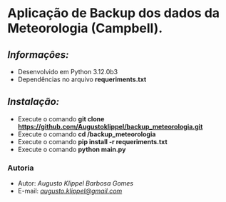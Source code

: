 # Aplicação de Backup dos dados da Meteorologia (Campbell).

## *Informaçôes:*
* Desenvolvido em Python 3.12.0b3
* Dependências no arquivo **requeriments.txt**

## *Instalação:*
* Execute o comando **git clone https://github.com/Augustoklippel/backup_meteorologia.git**
* Execute o comando **cd /backup_meteorologia**
* Execute o comando **pip install -r requeriments.txt**
* Execute o comando **python main.py**

### Autoria
* Autor: *Augusto Klippel Barbosa Gomes*
* E-mail: *augusto.klippel@gmail.com*
